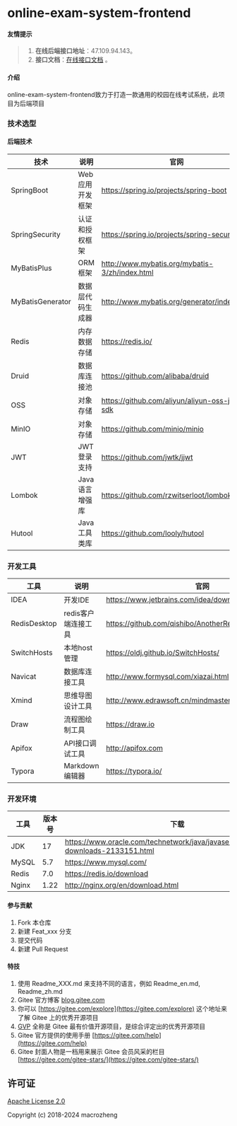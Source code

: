 # online-exam-system-frontend

#### 友情提示

> 1. **在线后端接口地址**：47.109.94.143。
> 2. **接口文档**：[在线接口文档](https://apifox.com/apidoc/shared-a61e857a-187a-4b5f-972e-f0f0f6b89a7f) 。

#### 介绍

online-exam-system-frontend致力于打造一款通用的校园在线考试系统，此项目为后端项目

### 技术选型

#### 后端技术

| 技术             | 说明             | 官网                                           |
| ---------------- | ---------------- | ---------------------------------------------- |
| SpringBoot       | Web应用开发框架  | https://spring.io/projects/spring-boot         |
| SpringSecurity   | 认证和授权框架   | https://spring.io/projects/spring-security     |
| MyBatisPlus      | ORM框架          | http://www.mybatis.org/mybatis-3/zh/index.html |
| MyBatisGenerator | 数据层代码生成器 | http://www.mybatis.org/generator/index.html    |
| Redis            | 内存数据存储     | https://redis.io/                              |
| Druid            | 数据库连接池     | https://github.com/alibaba/druid               |
| OSS              | 对象存储         | https://github.com/aliyun/aliyun-oss-java-sdk  |
| MinIO            | 对象存储         | https://github.com/minio/minio                 |
| JWT              | JWT登录支持      | https://github.com/jwtk/jjwt                   |
| Lombok           | Java语言增强库   | https://github.com/rzwitserloot/lombok         |
| Hutool           | Java工具类库     | https://github.com/looly/hutool                |

### 开发工具

| 工具         | 说明                | 官网                                                  |
| ------------ | ------------------- | ----------------------------------------------------- |
| IDEA         | 开发IDE             | https://www.jetbrains.com/idea/download               |
| RedisDesktop | redis客户端连接工具 | https://github.com/qishibo/AnotherRedisDesktopManager |
| SwitchHosts  | 本地host管理        | https://oldj.github.io/SwitchHosts/                   |
| Navicat      | 数据库连接工具      | http://www.formysql.com/xiazai.html                   |
| Xmind        | 思维导图设计工具    | http://www.edrawsoft.cn/mindmaster                    |
| Draw         | 流程图绘制工具      | https://draw.io                                       |
| Apifox       | API接口调试工具     | http://apifox.com                                     |
| Typora       | Markdown编辑器      | https://typora.io/                                    |

### 开发环境

| 工具  | 版本号 | 下载                                                         |
| ----- | ------ | ------------------------------------------------------------ |
| JDK   | 17     | https://www.oracle.com/technetwork/java/javase/downloads/jdk8-downloads-2133151.html |
| MySQL | 5.7    | https://www.mysql.com/                                       |
| Redis | 7.0    | https://redis.io/download                                    |
| Nginx | 1.22   | http://nginx.org/en/download.html                            |

#### 参与贡献

1.  Fork 本仓库
2.  新建 Feat_xxx 分支
3.  提交代码
4.  新建 Pull Request


#### 特技

1.  使用 Readme\_XXX.md 来支持不同的语言，例如 Readme\_en.md, Readme\_zh.md
2.  Gitee 官方博客 [blog.gitee.com](https://blog.gitee.com)
3.  你可以 [https://gitee.com/explore](https://gitee.com/explore) 这个地址来了解 Gitee 上的优秀开源项目
4.  [GVP](https://gitee.com/gvp) 全称是 Gitee 最有价值开源项目，是综合评定出的优秀开源项目
5.  Gitee 官方提供的使用手册 [https://gitee.com/help](https://gitee.com/help)
6.  Gitee 封面人物是一档用来展示 Gitee 会员风采的栏目 [https://gitee.com/gitee-stars/](https://gitee.com/gitee-stars/)

## 许可证

[Apache License 2.0](https://github.com/macrozheng/mall/blob/master/LICENSE)

Copyright (c) 2018-2024 macrozheng
